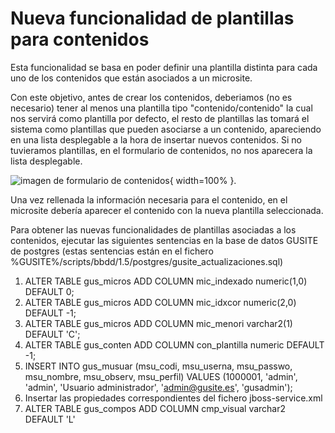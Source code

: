 # Nueva funcionalidad de plantillas para contenidos

Esta funcionalidad se basa en poder definir una plantilla distinta para cada uno de los contenidos que están asociados a un microsite.

Con este objetivo, antes de crear los contenidos, deberiamos (no es necesario) tener al menos una plantilla tipo "contenido/contenido" la cual nos servirá como plantilla por defecto, el resto de plantillas las tomará el sistema como plantillas que pueden asociarse a un contenido, apareciendo en una lista desplegable a la hora de insertar nuevos contenidos. Si no tuvieramos plantillas, en el formulario de contenidos, no nos aparecera la lista desplegable.

![imagen de formulario de contenidos](file:///pantallazo_seleccion_de_plantilla_para_contenido.png){ width=100% }.

Una vez rellenada la información necesaria para el contenido, en el microsite debería aparecer el contenido con la nueva plantilla seleccionada.

Para obtener las nuevas funcionalidades de plantillas asociadas a los contenidos, ejecutar las siguientes sentencias en la base de datos GUSITE de postgres (estas sentencias están en el fichero %GUSITE%/scripts/bbdd/1.5/postgres/gusite_actualizaciones.sql)
       
1. ALTER TABLE gus_micros ADD COLUMN mic_indexado numeric(1,0) DEFAULT 0;
2. ALTER TABLE gus_micros ADD COLUMN mic_idxcor numeric(2,0) DEFAULT -1;
3. ALTER TABLE gus_micros ADD COLUMN mic_menori varchar2(1)  DEFAULT 'C';
4. ALTER TABLE gus_conten ADD COLUMN con_plantilla numeric DEFAULT -1;
5. INSERT INTO gus_musuar (msu_codi, msu_userna, msu_passwo, msu_nombre, msu_observ, msu_perfil) VALUES (1000001, 'admin', 'admin', 'Usuario administrador', 'admin@gusite.es', 'gusadmin');
6. Insertar las propiedades correspondientes del fichero jboss-service.xml
7. ALTER TABLE gus_compos ADD COLUMN cmp_visual varchar2 DEFAULT 'L'
